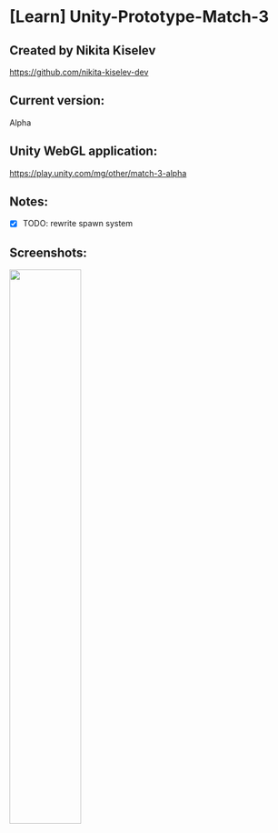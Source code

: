 # [Learn] Unity-Prototype-Match-3
## Created by Nikita Kiselev
https://github.com/nikita-kiselev-dev

## Current version:
Alpha

## Unity WebGL application:
https://play.unity.com/mg/other/match-3-alpha

## Notes:
- [x] TODO: rewrite spawn system

## Screenshots:
<img src="https://user-images.githubusercontent.com/97218759/230632818-4ab5db77-2a34-4423-a546-7e151924b805.png" width=50% height=50%>
